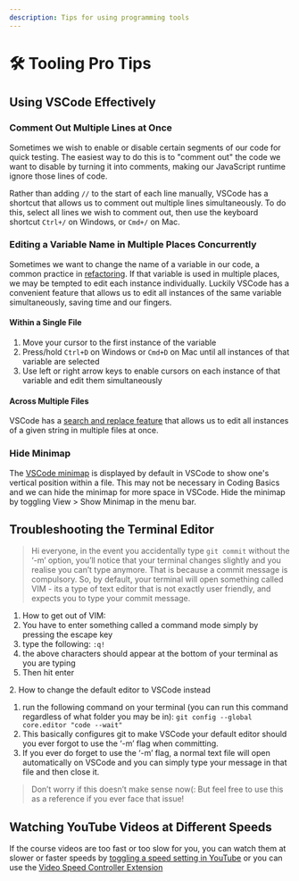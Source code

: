 ```yaml
---
description: Tips for using programming tools
---
```


# 🛠 Tooling Pro Tips

## Using VSCode Effectively

### Comment Out Multiple Lines at Once

Sometimes we wish to enable or disable certain segments of our code for quick testing. The easiest way to do this is to "comment out" the code we want to disable by turning it into comments, making our JavaScript runtime ignore those lines of code.

Rather than adding `//` to the start of each line manually, VSCode has a shortcut that allows us to comment out multiple lines simultaneously. To do this, select all lines we wish to comment out, then use the keyboard shortcut `Ctrl+/` on Windows, or `Cmd+/` on Mac.

### Editing a Variable Name in Multiple Places Concurrently

Sometimes we want to change the name of a variable in our code, a common practice in [refactoring](https://en.wikipedia.org/wiki/Code\_refactoring). If that variable is used in multiple places, we may be tempted to edit each instance individually. Luckily VSCode has a convenient feature that allows us to edit all instances of the same variable simultaneously, saving time and our fingers.

#### Within a Single File

1. Move your cursor to the first instance of the variable
2. Press/hold `Ctrl+D` on Windows or `Cmd+D` on Mac until all instances of that variable are selected
3. Use left or right arrow keys to enable cursors on each instance of that variable and edit them simultaneously

#### Across Multiple Files

VSCode has a [search and replace feature](https://code.visualstudio.com/docs/editor/codebasics#\_search-across-files) that allows us to edit all instances of a given string in multiple files at once.

### Hide Minimap

The [VSCode minimap](https://code.visualstudio.com/docs/getstarted/userinterface#\_minimap) is displayed by default in VSCode to show one's vertical position within a file. This may not be necessary in Coding Basics and we can hide the minimap for more space in VSCode. Hide the minimap by toggling View > Show Minimap in the menu bar.

## Troubleshooting the Terminal Editor

> Hi everyone, in the event you accidentally type `git commit` without the ‘-m’ option, you’ll notice that your terminal changes slightly and you realise you can’t type anymore. That is because a commit message is compulsory. So, by default, your terminal will open something called VIM - its a type of text editor that is not exactly user friendly, and expects you to type your commit message.

1. How to get out of VIM:
2. You have to enter something called a command mode simply by pressing the escape key
3. type the following:  `:q!`
4. the above characters should appear at the bottom of your terminal as you are typing
5. Then hit enter

2\. How to change the default editor to VSCode instead

1. run the following command on your terminal (you can run this command regardless of what folder you may be in): `git config --global core.editor "code --wait"`
2. This basically configures git to make VSCode your default editor should you ever forgot to use the ‘-m’ flag when committing.
3. If you ever do forget to use the ‘-m’ flag, a normal text file will open automatically on VSCode and you can simply type your message in that file and then close it.

> Don’t worry if this doesn’t make sense now(: But feel free to use this as a reference if you ever face that issue!

## Watching YouTube Videos at Different Speeds

If the course videos are too fast or too slow for you, you can watch them at slower or faster speeds by [toggling a speed setting in YouTube](https://support.google.com/youtube/answer/7509567?co=GENIE.Platform%3DDesktop\&hl=en) or you can use the [Video Speed Controller Extension](https://chrome.google.com/webstore/detail/video-speed-controller/nffaoalbilbmmfgbnbgppjihopabppdk?hl=en)

##
